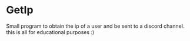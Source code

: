 # GetIp
 Small program to obtain the ip of a user and be sent to a discord channel. this is all for educational purposes :)

